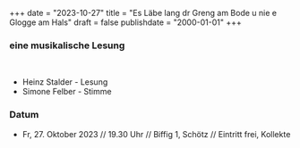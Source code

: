 ﻿﻿+++
date = "2023-10-27"
title = "Es Läbe lang dr Greng am Bode u nie e Glogge am Hals"
draft = false
publishdate = "2000-01-01"
+++

### eine musikalische Lesung

<br>

* Heinz Stalder - Lesung
* Simone Felber - Stimme 


### Datum

* Fr, 27. Oktober 2023  // 19.30 Uhr // Biffig 1, Schötz // Eintritt frei, Kollekte